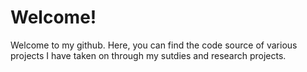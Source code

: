 Welcome!
===

Welcome to my github. Here, you can find the code source of various projects I have taken on through my sutdies and research projects.

